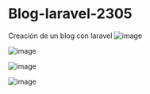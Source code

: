 # Blog-laravel-2305
Creación de un blog con laravel
![image](https://user-images.githubusercontent.com/91051075/170950171-3ddf7f73-b2e2-438c-a6ef-277bde528667.png)

![image](https://user-images.githubusercontent.com/91051075/170950270-2b276db1-36b4-408b-9bbc-9922673c4310.png)

![image](https://user-images.githubusercontent.com/91051075/170950380-7852aecd-ecb7-4e45-823c-097119eee3b1.png)

![image](https://user-images.githubusercontent.com/91051075/170950452-ad18cc1a-84eb-40a7-9250-4026e23582bb.png)

